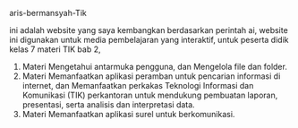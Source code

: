 aris-bermansyah-Tik

ini adalah website yang saya kembangkan berdasarkan perintah ai, 
website ini digunakan untuk media pembelajaran yang interaktif, 
untuk peserta didik kelas 7 materi TIK bab 2, 
1. Materi Mengetahui antarmuka pengguna, dan Mengelola file dan folder.
2. Materi Memanfaatkan aplikasi peramban untuk pencarian informasi di internet, dan Memanfaatkan perkakas Teknologi Informasi dan Komunikasi (TIK) perkantoran untuk mendukung pembuatan laporan, presentasi, serta analisis dan interpretasi data.
3. Materi Memanfaatkan aplikasi surel untuk berkomunikasi.
